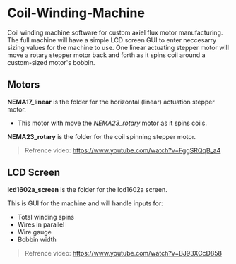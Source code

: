 # Coil-Winding-Machine

Coil winding machine software for custom axiel flux motor manufacturing. The full machine will have a simple LCD screen GUI to enter neccesarry sizing values for the machine to use. One linear actuating stepper motor will move a rotary stepper motor back and forth as it spins coil around a custom-sized motor's bobbin.


## Motors

**NEMA17_linear** is the folder for the horizontal (linear) actuation stepper motor. 
  - This motor with move the *NEMA23_rotary* motor as it spins coils.
   
**NEMA23_rotary** is the folder for the coil spinning stepper motor. 
> Refrence video: https://www.youtube.com/watch?v=FggSRQqB_a4



## LCD Screen

**lcd1602a_screen** is the folder for the lcd1602a screen.

This is GUI for the machine and will handle inputs for:
   - Total winding spins
   - Wires in parallel
   - Wire gauge
   - Bobbin width 
> Refrence video: https://www.youtube.com/watch?v=BJ93XCcD858

